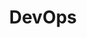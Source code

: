---
title: DevOps
description: My blogs
# image: img/devops.jpg

# Badge style
style:
    background: "#F53F3F"
    color: "#fff"
---